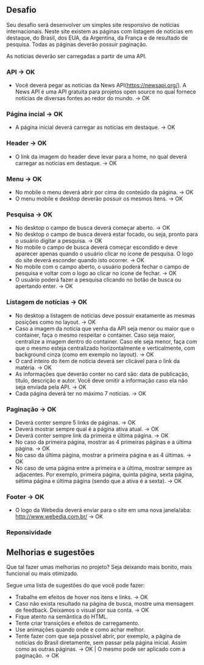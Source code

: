 ## Desafio
Seu desafio será desenvolver um simples site responsivo de notícias internacionais. Neste site existem as páginas com listagem de notícias em destaque, do Brasil, dos EUA, da Argentina, da França e de resultado de pesquisa. Todas as páginas deverão possuir paginação.

As notícias deverão ser carregadas a partir de uma API.

### API -> OK

- Você deverá pegar as notícias da News API(https://newsapi.org/). A News API é uma API gratuita para projetos open source no qual fornece notícias de diversas fontes ao redor do mundo. -> OK

### Página incial -> OK

- A página inicial deverá carregar as notícias em destaque. -> OK

### Header -> OK

- O link da imagem do header deve levar para a home, no qual deverá carregar as notícias em destaque. -> OK

### Menu -> OK

- No mobile o menu deverá abrir por cima do conteúdo da página. -> OK
- O menu mobile e desktop deverão possuir os mesmos itens. -> OK

### Pesquisa -> OK

- No desktop o campo de busca deverá começar aberto. -> OK
- No desktop o campo de busca deverá estar focado, ou seja, pronto para o usuário digitar a pesquisa. -> OK
- No mobile o campo de busca deverá começar escondido e deve aparecer apenas quando o usuário clicar no  ícone de pesquisa. O logo do site deverá esconder quando isto ocorrer. -> OK
- No mobile com o campo aberto, o usuário poderá fechar o campo de pesquisa e voltar com o logo ao clicar no ícone de fechar. -> OK
- O usuário poderá fazer a pesquisa clicando no botão de busca ou apertando enter. -> OK

### Listagem de notícias -> OK

- No desktop a listagem de notícias deve possuir exatamente as mesmas posições como no layout. -> OK
- Caso a imagem da notícia que venha da API seja menor ou maior que o container, faça o mesmo respeitar o container. Caso seja maior, centralize a imagem dentro do container. Caso ele seja menor, faça com que o mesmo esteja centralizado horizontalmente e verticalmente, com background cinza (como em exemplo no layout). -> OK
- O card inteiro do item de notícia deverá ser clicável para o link da matéria. -> OK
- As informações que deverão conter no card são: data de publicação, título, descrição e autor. Você deve omitir a informação caso ela não seja enviada pela API. -> OK
- Cada página deverá ter no máximo 7 notícias. -> OK

### Paginação -> OK

- Deverá conter sempre 5 links de páginas. -> OK
- Deverá mostrar sempre qual é a página ativa atual. -> OK
- Deverá conter sempre link da primeira e última página. -> OK
- No caso da primeira página, mostrar as 4 primeiras páginas e a última página. -> OK
- No caso da última página, mostrar a primeira página e as 4 últimas. -> OK
- No caso de uma página entre a primeira e a última, mostrar sempre as adjacentes. Por exemplo, primeira página, quinta página, sexta página, sétima página e última página (sendo que a ativa é a sexta). -> OK

### Footer -> OK

- O logo da Webedia deverá enviar para o site em uma nova janela/aba: http://www.webedia.com.br/ -> OK

### Reponsividade

## Melhorias e sugestões

 Que tal fazer umas melhorias no projeto? Seja deixando mais bonito, mais funcional ou mais otimizado.

Segue uma lista de sugestões do que você pode fazer:

- Trabalhe em efeitos de hover nos itens e links. -> OK
- Caso não exista resultado na página de busca, mostre uma mensagem de feedback. Deixamos o visual por sua conta. -> OK
- Fique atento na semântica do HTML. 
- Tente criar transições e efeitos de carregamento. 
- Use animações quando onde e como achar melhor. 
- Tente fazer com que seja possível abrir, por exemplo, a página de notícias do Brasil diretamente, sem passar pela página inicial. Assim como as outras páginas. -> OK |  O mesmo pode ser aplicado com a paginação. -> OK


